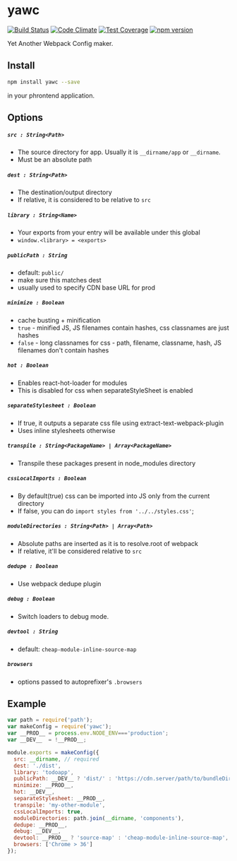 # yawc

[![Build Status](https://travis-ci.org/flipkart-incubator/phrontend-webpack.svg?branch=master)](https://travis-ci.org/flipkart-incubator/phrontend-webpack) [![Code Climate](https://codeclimate.com/github/flipkart-incubator/phrontend-webpack/badges/gpa.svg)](https://codeclimate.com/github/flipkart-incubator/phrontend-webpack) [![Test Coverage](https://codeclimate.com/github/flipkart-incubator/phrontend-webpack/badges/coverage.svg)](https://codeclimate.com/github/flipkart-incubator/phrontend-webpack/coverage) [![npm version](https://badge.fury.io/js/phrontend-webpack.svg)](http://badge.fury.io/js/phrontend-webpack)

Yet Another Webpack Config maker. 

## Install

```sh
npm install yawc --save
```

in your phrontend application.

## Options

##### `src : String<Path>`

+ The source directory for app. Usually it is `__dirname/app` or `__dirname`.
+ Must be an absolute path

##### `dest : String<Path>`

+ The destination/output directory
+ If relative, it is considered to be relative to `src`

##### `library : String<Name>`

+ Your exports from your entry will be available under this global
+ `window.<library> = <exports>`

##### `publicPath : String`

+ default: `public/`
+ make sure this matches dest
+ usually used to specify CDN base URL for prod

##### `minimize : Boolean`

+ cache busting + minification
+ `true` - minified JS, JS filenames contain hashes, css classnames are just hashes
+ `false` - long classnames for css - path, filename, classname, hash, JS filenames don't contain hashes

##### `hot : Boolean`

+ Enables react-hot-loader for modules
+ This is disabled for css when separateStyleSheet is enabled

##### `separateStylesheet : Boolean`

+ If true, it outputs a separate css file using extract-text-webpack-plugin
+ Uses inline stylesheets otherwise

##### `transpile : String<PackageName> | Array<PackageName>`

+ Transpile these packages present in node_modules directory

##### `cssLocalImports : Boolean`

+ By default(true) css can be imported into JS only from the current directory
+ If false, you can do `import styles from '../../styles.css'`;

##### `moduleDirectories : String<Path> | Array<Path>`

+ Absolute paths are inserted as it is to resolve.root of webpack
+ If relative, it'll be considered relative to `src`

##### `dedupe : Boolean`

+ Use webpack dedupe plugin

##### `debug : Boolean`

+ Switch loaders to debug mode.

##### `devtool : String`

+ default: `cheap-module-inline-source-map`

##### `browsers`

+ options passed to autoprefixer's `.browsers`

## Example

```js
var path = require('path');
var makeConfig = require('yawc');
var __PROD__ = process.env.NODE_ENV==='production';
var __DEV__  = !__PROD__;

module.exports = makeConfig({
  src: __dirname, // required
  dest: './dist',
  library: 'todoapp',
  publicPath: __DEV__ ? 'dist/' : 'https://cdn.server/path/to/bundleDir',
  minimize: __PROD__,
  hot: __DEV__,
  separateStylesheet: __PROD__,
  transpile: 'my-other-module',
  cssLocalImports: true,
  moduleDirectories: path.join(__dirname, 'components'),
  dedupe: __PROD__,
  debug: __DEV__,
  devtool: __PROD__ ? 'source-map' : 'cheap-module-inline-source-map',
  browsers: ['Chrome > 36']
});
```
